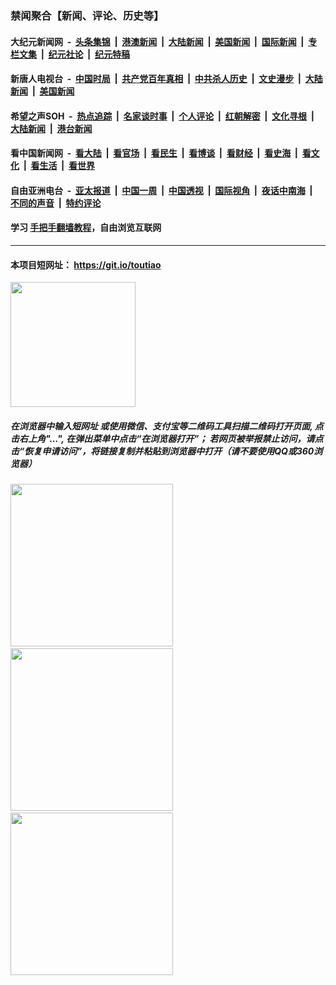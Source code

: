 ### 禁闻聚合【新闻、评论、历史等】

#### 大纪元新闻网 &nbsp;-&nbsp; [头条集锦](indexes/E头条集锦.md?t=02271831) &nbsp;|&nbsp; [港澳新闻](indexes/E港澳新闻.md?t=02271831)  &nbsp;|&nbsp; [大陆新闻](indexes/E大陆新闻.md?t=02271831) &nbsp;|&nbsp; [美国新闻](indexes/E美国新闻.md?t=02271831) &nbsp;|&nbsp; [国际新闻](indexes/E国际新闻.md?t=02271831) &nbsp;|&nbsp; [专栏文集](indexes/E专栏文集.md?t=02271831) &nbsp;|&nbsp; [纪元社论](indexes/E纪元社论.md?t=02271831) &nbsp;|&nbsp; [纪元特稿](indexes/E纪元特稿.md?t=02271831) 

#### 新唐人电视台 &nbsp;-&nbsp; [中国时局](indexes/N中国时局.md?t=02271831) &nbsp;|&nbsp; [共产党百年真相](indexes/N共产党百年真相.md?t=02271831) &nbsp;|&nbsp; [中共杀人历史](indexes/N中共杀人历史.md?t=02271831) &nbsp;|&nbsp; [文史漫步](indexes/N文史漫步.md?t=02271831) &nbsp;|&nbsp; [大陆新闻](indexes/N大陆新闻.md?t=02271831) &nbsp;|&nbsp; [美国新闻](indexes/N美国新闻.md?t=02271831)

#### 希望之声SOH &nbsp;-&nbsp; [热点追踪](indexes/H热点追踪.md?t=02271831) &nbsp;|&nbsp; [名家谈时事](indexes/H名家谈时事.md?t=02271831) &nbsp;|&nbsp; [个人评论](indexes/H个人评论.md?t=02271831)  &nbsp;|&nbsp; [红朝解密](indexes/H红朝解密.md?t=02271831) &nbsp;|&nbsp; [文化寻根](indexes/H文化寻根.md?t=02271831) &nbsp;|&nbsp; [大陆新闻](indexes/H大陆新闻.md?t=02271831) &nbsp;|&nbsp; [港台新闻](indexes/H港台新闻.md?t=02271831)

#### 看中国新闻网 &nbsp;-&nbsp; [看大陆](indexes/S看大陆.md?t=02271831) &nbsp;|&nbsp; [看官场](indexes/S看官场.md?t=02271831) &nbsp;|&nbsp; [看民生](indexes/S看民生.md?t=02271831)  &nbsp;|&nbsp; [看博谈](indexes/S看博谈.md?t=02271831) &nbsp;|&nbsp; [看财经](indexes/S看财经.md?t=02271831) &nbsp;|&nbsp; [看史海](indexes/S看史海.md?t=02271831) &nbsp;|&nbsp; [看文化](indexes/S看文化.md?t=02271831) &nbsp;|&nbsp; [看生活](indexes/S看生活.md?t=02271831) &nbsp;|&nbsp; [看世界](indexes/S看世界.md?t=02271831)

#### 自由亚洲电台 &nbsp;-&nbsp; [亚太报道](indexes/R亚太报道.md?t=02271831) &nbsp;|&nbsp; [中国一周](indexes/R中国一周.md?t=02271831) &nbsp;|&nbsp; [中国透视](indexes/R中国透视.md?t=02271831)  &nbsp;|&nbsp; [国际视角](indexes/R国际视角.md?t=02271831) &nbsp;|&nbsp; [夜话中南海](indexes/R夜话中南海.md?t=02271831) &nbsp;|&nbsp; [不同的声音](indexes/R不同的声音.md?t=02271831) &nbsp;|&nbsp; [特约评论](indexes/R特约评论.md?t=02271831)

#### 学习 [手把手翻墙教程](https://github.com/gfw-breaker/guides/wiki)，自由浏览互联网

----

#### 本项目短网址： https://git.io/toutiao
<img src="https://raw.githubusercontent.com/gfw-breaker/banned-news/master/scripts/img/qr.png" width="200px"/>  

##### 在浏览器中输入短网址 或使用微信、支付宝等二维码工具扫描二维码打开页面, 点击右上角"...", 在弹出菜单中点击“在浏览器打开”； 若网页被举报禁止访问，请点击“恢复申请访问”，将链接复制并粘贴到浏览器中打开（请不要使用QQ或360浏览器）

<img src="https://raw.githubusercontent.com/gfw-breaker/banned-news/master/scripts/img/1.png" width="260px"/> &nbsp; <img src="https://raw.githubusercontent.com/gfw-breaker/banned-news/master/scripts/img/2.png" width="260px"/> &nbsp; <img src="https://raw.githubusercontent.com/gfw-breaker/banned-news/master/scripts/img/3.png" width="260px"/>
